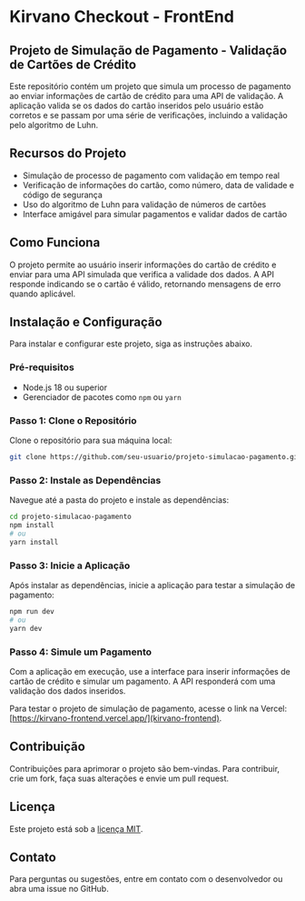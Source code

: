 # Kirvano Checkout - FrontEnd
## Projeto de Simulação de Pagamento - Validação de Cartões de Crédito

Este repositório contém um projeto que simula um processo de pagamento ao enviar informações de cartão de crédito para uma API de validação. A aplicação valida se os dados do cartão inseridos pelo usuário estão corretos e se passam por uma série de verificações, incluindo a validação pelo algoritmo de Luhn.

## Recursos do Projeto
- Simulação de processo de pagamento com validação em tempo real
- Verificação de informações do cartão, como número, data de validade e código de segurança
- Uso do algoritmo de Luhn para validação de números de cartões
- Interface amigável para simular pagamentos e validar dados de cartão

## Como Funciona
O projeto permite ao usuário inserir informações do cartão de crédito e enviar para uma API simulada que verifica a validade dos dados. A API responde indicando se o cartão é válido, retornando mensagens de erro quando aplicável.

## Instalação e Configuração
Para instalar e configurar este projeto, siga as instruções abaixo.

### Pré-requisitos
- Node.js 18 ou superior
- Gerenciador de pacotes como `npm` ou `yarn`

### Passo 1: Clone o Repositório
Clone o repositório para sua máquina local:

```bash
git clone https://github.com/seu-usuario/projeto-simulacao-pagamento.git
```

### Passo 2: Instale as Dependências
Navegue até a pasta do projeto e instale as dependências:

```bash
cd projeto-simulacao-pagamento
npm install
# ou
yarn install
```

### Passo 3: Inicie a Aplicação
Após instalar as dependências, inicie a aplicação para testar a simulação de pagamento:

```bash
npm run dev
# ou
yarn dev
```

### Passo 4: Simule um Pagamento
Com a aplicação em execução, use a interface para inserir informações de cartão de crédito e simular um pagamento. A API responderá com uma validação dos dados inseridos.

Para testar o projeto de simulação de pagamento, acesse o link na Vercel: [https://kirvano-frontend.vercel.app/](kirvano-frontend). 

## Contribuição
Contribuições para aprimorar o projeto são bem-vindas. Para contribuir, crie um fork, faça suas alterações e envie um pull request.

## Licença
Este projeto está sob a [licença MIT](LICENSE).

## Contato
Para perguntas ou sugestões, entre em contato com o desenvolvedor ou abra uma issue no GitHub.